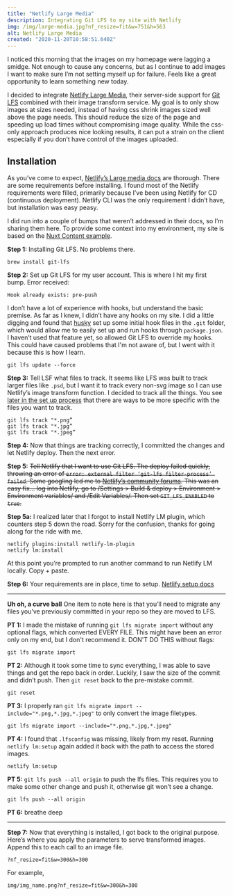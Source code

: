 ```yaml
---
title: "Netlify Large Media"
description: Integrating Git LFS to my site with Netlify
img: /img/large-media.jpg?nf_resize=fit&w=751&h=563
alt: Netlify Large Media
created: "2020-11-20T10:58:51.640Z"
---
```


I noticed this morning that the images on my homepage were lagging a smidge. Not enough to cause any concerns, but as I continue to add images I want to make sure I’m not setting myself up for failure. Feels like a great opportunity to learn something new today. 

I decided to integrate [Netlify Large Media](https://docs.netlify.com/large-media/overview/), their server-side support for [Git LFS](https://git-lfs.github.com/) combined with their image transform service.  My goal is to only show images at sizes needed, instead of having css shrink images sized well above the page needs. This should reduce the size of the page and speeding up load times without compromising image quality. While the css-only approach produces nice looking results, it can put a strain on the client especially if you don’t have control of the images uploaded.


## Installation
As you’ve come to expect, [Netlify’s Large media docs](https://docs.netlify.com/large-media/requirements-and-limitations/#requirements) are thorough. There are some requirements before installing. I found most of the Netlify requirements were filled, primarily because I’ve been using Netlify for CD (continuous deployment). Netlify CLI was the only requirement I didn’t have, but installation was easy peasy. 

I did run into a couple of bumps that weren’t addressed in their docs, so I’m sharing them here. To provide some context into my environment, my site is based on the [Nuxt Content example](https://nuxtjs.org/blog/creating-blog-with-nuxt-content/).

**Step 1:** 
Installing Git LFS. No problems there.
```
brew install git-lfs
```

**Step 2:** 
Set up Git LFS for my user account. This is where I hit my first bump. 
Error received:
```
Hook already exists: pre-push
```

I don’t have a lot of experience with hooks, but understand the basic premise. As far as I knew, I didn’t have any hooks on my site. I did a little digging and found that [husky](https://www.npmjs.com/package/husky) set up some initial hook files in the `.git` folder, which would allow me to easily set up and run hooks through `package.json`. I haven’t used that feature yet, so allowed Git LFS to override my hooks. This could have caused problems that I'm not aware of, but I went with it because this is how I learn.
```
git lfs update --force
```

**Step 3:** 
Tell LSF what files to track. It seems like LFS was built to track larger files like `.psd`, but I want it to track every non-svg image so I can use Netlify’s image transform function. I decided to track all the things. You see [later in the set up process](https://docs.netlify.com/large-media/setup/#configure-file-tracking) that there are ways to be more specific with the files you want to track.
```
git lfs track "*.png”
git lfs track "*.jpg”
git lfs track "*.jpeg”
```

**Step 4:** 
Now that things are tracking correctly, I committed the changes and let Netlify deploy. Then the next error.

**Step 5:** 
~~Tell Netlify that I want to use Git LFS.  The deploy failed quickly, throwing an error of `error: external filter ‘git-lfs filter-process’ failed`. Some googling led me to [Netlify’s community forums](https://community.netlify.com/t/builds-fail-after-new-commit-to-git-lfs/1362/7). This was an easy fix… log into Netlify, go to /Settings > Build & deploy > Environment > Environment variables/ and /Edit Variables/. Then set `GIT_LFS_ENABLED` to `true`.~~

**Step 5a:** 
I realized later that I forgot to install Netlify LM plugin, which counters step 5 down the road. Sorry for the confusion, thanks for going along for the ride with me.
```
netlify plugins:install netlify-lm-plugin
netlify lm:install
```
At this point you’re prompted to run another command to run Netlify LM locally. Copy + paste.

**Step 6:** 
Your requirements are in place, time to setup. [Netlify setup docs](https://docs.netlify.com/large-media/setup/)

---

**Uh oh, a curve ball** 
One item to note here is that you’ll need to migrate any files you’ve previously committed in your repo so they are moved to LFS.

**PT 1:** 
I made the mistake of running `git lfs migrate import` without any optional flags, which converted EVERY FILE. This might have been an error only on my end, but I don't recommend it. 
DON'T DO THIS without flags:
```
git lfs migrate import
```

**PT 2:** 
Although it took some time to sync everything, I was able to save things and get the repo back in order.  Luckily, I saw the size of the commit and didn’t push. Then `git reset`  back to the pre-mistake commit.
```
git reset
```

**PT 3:**
I properly ran `git lfs migrate import --include="*.png,*.jpg,*.jpeg"` to only convert the image filetypes. 
```
git lfs migrate import --include="*.png,*.jpg,*.jpeg"
```

**PT 4:**
I found that `.lfsconfig`  was missing, likely from my reset. Running `netlify lm:setup` again added it back with the path to access the stored images. 
```
netlify lm:setup
```

**PT 5:**
`git lfs push --all origin` to push the lfs files. This requires you to make some other change and push it, otherwise git won’t see a change.
```
git lfs push --all origin
```

**PT 6:** breathe deep

---

**Step 7:** Now that everything is installed, I got back to the original purpose. Here’s where you apply the parameters to serve transformed images.  Append this to each call to an image file.
```
?nf_resize=fit&w=300&h=300
```

 For example,
 ```
 img/img_name.png?nf_resize=fit&w=300&h=300
 ```
